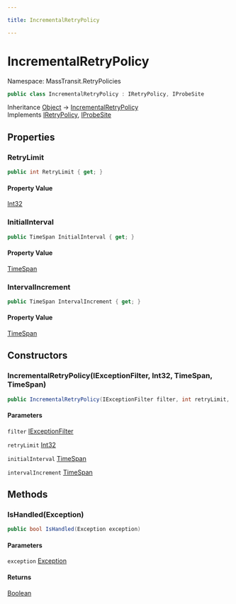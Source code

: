 ```yaml
---

title: IncrementalRetryPolicy

---
```


# IncrementalRetryPolicy

Namespace: MassTransit.RetryPolicies

```csharp
public class IncrementalRetryPolicy : IRetryPolicy, IProbeSite
```

Inheritance [Object](https://learn.microsoft.com/en-us/dotnet/api/system.object) → [IncrementalRetryPolicy](../masstransit-retrypolicies/incrementalretrypolicy)<br/>
Implements [IRetryPolicy](../../masstransit-abstractions/masstransit/iretrypolicy), [IProbeSite](../../masstransit-abstractions/masstransit/iprobesite)

## Properties

### **RetryLimit**

```csharp
public int RetryLimit { get; }
```

#### Property Value

[Int32](https://learn.microsoft.com/en-us/dotnet/api/system.int32)<br/>

### **InitialInterval**

```csharp
public TimeSpan InitialInterval { get; }
```

#### Property Value

[TimeSpan](https://learn.microsoft.com/en-us/dotnet/api/system.timespan)<br/>

### **IntervalIncrement**

```csharp
public TimeSpan IntervalIncrement { get; }
```

#### Property Value

[TimeSpan](https://learn.microsoft.com/en-us/dotnet/api/system.timespan)<br/>

## Constructors

### **IncrementalRetryPolicy(IExceptionFilter, Int32, TimeSpan, TimeSpan)**

```csharp
public IncrementalRetryPolicy(IExceptionFilter filter, int retryLimit, TimeSpan initialInterval, TimeSpan intervalIncrement)
```

#### Parameters

`filter` [IExceptionFilter](../../masstransit-abstractions/masstransit/iexceptionfilter)<br/>

`retryLimit` [Int32](https://learn.microsoft.com/en-us/dotnet/api/system.int32)<br/>

`initialInterval` [TimeSpan](https://learn.microsoft.com/en-us/dotnet/api/system.timespan)<br/>

`intervalIncrement` [TimeSpan](https://learn.microsoft.com/en-us/dotnet/api/system.timespan)<br/>

## Methods

### **IsHandled(Exception)**

```csharp
public bool IsHandled(Exception exception)
```

#### Parameters

`exception` [Exception](https://learn.microsoft.com/en-us/dotnet/api/system.exception)<br/>

#### Returns

[Boolean](https://learn.microsoft.com/en-us/dotnet/api/system.boolean)<br/>
